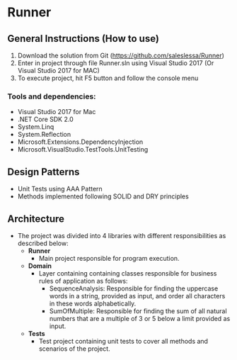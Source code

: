 # Runner

## General Instructions (How to use)

1. Download the solution from Git (https://github.com/saleslessa/Runner)
2. Enter in project through file Runner.sln using Visual Studio 2017 (Or Visual Studio 2017 for MAC)
3. To execute project, hit F5 button and follow the console menu 

### Tools and dependencies:
- Visual Studio 2017 for Mac
- .NET Core SDK 2.0
- System.Linq
- System.Reflection
- Microsoft.Extensions.DependencyInjection
- Microsoft.VisualStudio.TestTools.UnitTesting

## Design Patterns
- Unit Tests using AAA Pattern
- Methods implemented following SOLID and DRY principles

## Architecture
- The project was divided into 4 libraries with different responsibilities as described below:
	- **Runner**
		- Main project responsible for program execution.
	- **Domain**
		- Layer containing containing classes responsible for business rules of application as follows:
			- SequenceAnalysis: Responsible for finding the uppercase words in a string, provided as input, and order all characters in these words alphabetically.
			- SumOfMultiple: Responsible for finding the sum of all natural numbers that are a multiple of 3 or 5 below a limit provided as input.
    - **Tests** 
        - Test project containing unit tests to cover all methods and scenarios of the project.
	
